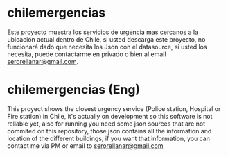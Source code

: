 # chilemergencias

Este proyecto muestra los servicios de urgencia mas cercanos a la ubicación actual dentro de Chile, si usted descarga este proyecto, no funcionará dado que necesita los Json con el datasource, si usted los necesita, puede contactarme en privado o bien al email serorellanar@gmail.com.

# chilemergencias (Eng)

This proyect shows the closest urgency service (Police station, Hospital or Fire station) in Chile, it's actually on development so this software is not reliable yet, also for running you need some json sources that are not commited on this repository, those json contains all the information and location of the different buildings, if you want that information, you can contact me via PM or email to serorellanar@gmail.com
